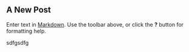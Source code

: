 ## A New Post

Enter text in [Markdown](http://daringfireball.net/projects/markdown/). Use the toolbar above, or click the **?** button for formatting help.


sdfgsdfg


